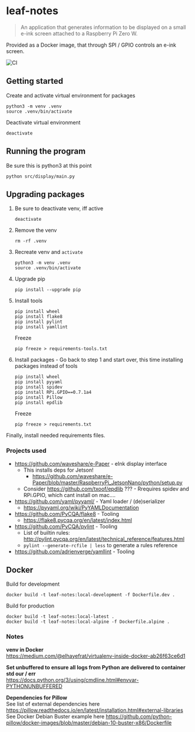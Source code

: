 # leaf-notes

> An application that generates information to be displayed on a small e-ink screen attached to a Raspberry Pi Zero W.

Provided as a Docker image, that through SPI / GPIO controls an e-ink screen.

![CI](https://github.com/rasmuslp/leaf-notes/workflows/CI/badge.svg)

## Getting started
Create and activate virtual environment for packages
```
python3 -m venv .venv
source .venv/bin/activate
```

Deactivate virtual environment
```
deactivate
```

## Running the program
Be sure this is python3 at this point
```
python src/display/main.py
```

## Upgrading packages
1. Be sure to deactivate venv, iff active
    ```shell
    deactivate
    ```
2. Remove the venv
    ```shell
    rm -rf .venv
    ```
3. Recreate venv and `activate`
    ```shell
    python3 -m venv .venv
    source .venv/bin/activate
    ```
4. Upgrade pip
    ```shell
    pip install --upgrade pip
    ```
4. Install tools
    ```shell
    pip install wheel
    pip install flake8
    pip install pylint
    pip install yamllint
    ```
    Freeze
    ```shell
    pip freeze > requirements-tools.txt
    ```
5. Install packages - Go back to step 1 and start over, this time installing packages instead of tools
    ```shell
    pip install wheel
    pip install pyyaml
    pip install spidev
    pip install RPi.GPIO==0.7.1a4
	pip install Pillow
    pip install epdlib
    ```
    Freeze
    ```shell
    pip freeze > requirements.txt
    ```

Finally, install needed requirements files.

### Projects used
* https://github.com/waveshare/e-Paper - eInk display interface
    * This installs deps for Jetson!
        * https://github.com/waveshare/e-Paper/blob/master/RaspberryPi_JetsonNano/python/setup.py
    * Consider https://github.com/txoof/epdlib ??? - Rrequires spidev and RPi.GPIO, which cant install on mac.... 
* https://github.com/yaml/pyyaml/ - Yaml loader / (de)serializer
    * https://pyyaml.org/wiki/PyYAMLDocumentation
* https://github.com/PyCQA/flake8 - Tooling
    * https://flake8.pycqa.org/en/latest/index.html
* https://github.com/PyCQA/pylint - Tooling
    * List of builtin rules: http://pylint.pycqa.org/en/latest/technical_reference/features.html
    * `pylint --generate-rcfile | less` to generate a rules reference
* https://github.com/adrienverge/yamllint - Tooling

## Docker

Build for development
```shell
docker build -t leaf-notes:local-development -f Dockerfile.dev .
```

Build for production
```shell
docker build -t leaf-notes:local-latest .
docker build -t leaf-notes:local-alpine -f Dockerfile.alpine .
```

### Notes

**venv in Docker**  
https://medium.com/@elhayefrat/virtualenv-inside-docker-ab26f63ce6d1

**Set unbuffered to ensure all logs from Python are delivered to container std our / err**  
https://docs.python.org/3/using/cmdline.html#envvar-PYTHONUNBUFFERED

**Dependencies for Pillow**  
See list of external dependencies here https://pillow.readthedocs.io/en/latest/installation.html#external-libraries  
See Docker Debian Buster example here https://github.com/python-pillow/docker-images/blob/master/debian-10-buster-x86/Dockerfile

